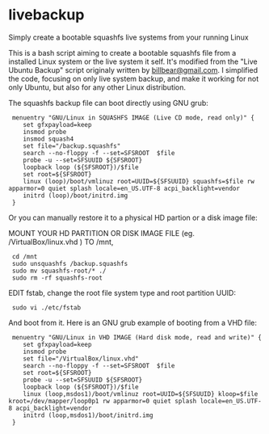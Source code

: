 # livebackup
Simply create a bootable squashfs live systems from your running Linux

This is a bash script aiming to create a bootable squashfs file from a installed Linux system
or the live system it self. It's modified from the "Live Ubuntu Backup" script originaly
written by billbear@gmail.com. I simplified the code, focusing on only live system backup, and
make it working for not only Ubuntu, but also for any other Linux distribution.

The squashfs backup file can boot directly using GNU grub:

```
 menuentry "GNU/Linux in SQUASHFS IMAGE (Live CD mode, read only)" {
	set gfxpayload=keep
	insmod probe
	insmod squash4
	set file="/backup.squashfs"
	search --no-floppy -f --set=SFSROOT  $file
	probe -u --set=SFSUUID ${SFSROOT}
	loopback loop (${SFSROOT})/$file
	set root=${SFSROOT}
	linux (loop)/boot/vmlinuz root=UUID=${SFSUUID} squashfs=$file rw apparmor=0 quiet splash locale=en_US.UTF-8 acpi_backlight=vendor
	initrd (loop)/boot/initrd.img
 }
```
Or you can manually restore it to a physical HD partion or a disk image file:

 MOUNT YOUR HD PARTITION OR DISK IMAGE FILE (eg. /VirtualBox/linux.vhd ) TO /mnt,
```
 cd /mnt
 sudo unsquashfs /backup.squashfs
 sudo mv squashfs-root/* ./
 sudo rm -rf squashfs-root
```
EDIT fstab, change the root file system type and root partition UUID:

```
 sudo vi ./etc/fstab
```
And boot from it. Here is an GNU grub example of booting from a VHD file:

```
 menuentry "GNU/Linux in VHD IMAGE (Hard disk mode, read and write)" {
	set gfxpayload=keep
	insmod probe
	set file="/VirtualBox/linux.vhd"
	search --no-floppy -f --set=SFSROOT  $file
	set root=${SFSROOT}
	probe -u --set=SFSUUID ${SFSROOT}
	loopback loop (${SFSROOT})/$file
	linux (loop,msdos1)/boot/vmlinuz root=UUID=${SFSUUID} kloop=$file kroot=/dev/mapper/loop0p1 rw apparmor=0 quiet splash locale=en_US.UTF-8 acpi_backlight=vendor
	initrd (loop,msdos1)/boot/initrd.img
 }
```   
 
